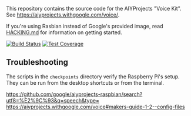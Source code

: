 This repository contains the source code for the AIYProjects "Voice Kit". See
https://aiyprojects.withgoogle.com/voice/.

If you're using Rasbian instead of Google's provided image, read
[HACKING.md](HACKING.md) for information on getting started.

[![Build Status](https://travis-ci.org/google/aiyprojects-raspbian.svg?branch=master)](https://travis-ci.org/google/aiyprojects-raspbian/builds)
[![Test Coverage](https://codecov.io/gh/google/aiyprojects-raspbian/branch/master/graph/badge.svg)](https://codecov.io/gh/google/aiyprojects-raspbian)

## Troubleshooting

The scripts in the `checkpoints` directory verify the Raspberry Pi's setup.
They can be run from the desktop shortcuts or from the terminal.


https://github.com/google/aiyprojects-raspbian/search?utf8=%E2%9C%93&q=speech&type=
https://aiyprojects.withgoogle.com/voice#makers-guide-1-2--config-files